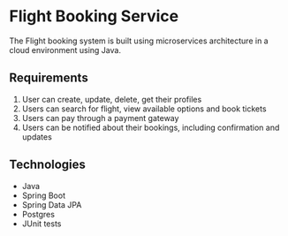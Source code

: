 # Flight Booking Service
The Flight booking system is built using microservices architecture in a cloud environment using Java. 


## Requirements 
1. User can create, update, delete, get their profiles 
2. Users can search for flight, view available options and book tickets 
3. Users can pay through a payment gateway 
4. Users can be notified about their bookings, including confirmation and updates 

## Technologies 
- Java
- Spring Boot 
- Spring Data JPA 
- Postgres 
- JUnit tests